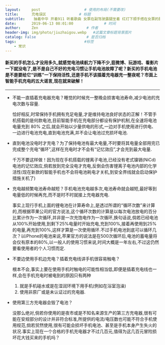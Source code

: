 ```yaml
---
layout:     post                    # 使用的布局(不需要改)
title:      充电误区               # 标题
subtitle:    抽着中华 开着911 听着歌曲 女票在副驾驶露腿坐着 红灯下顺手搭在女票的腿上 这生活 啧啧 我在公交车上看的一清二楚.  #副标题
date:       2019-06-13 08:01:00              # 时间
author:     Zen                      # 作者
header-img: img/photo/jiuzhaigou.webp   #这篇文章标题背景图片
catalog: False                       # 是否归档
tags:                               #标签
    - 常识
---
```


#### 新买的手机怎么才没用多久,就感觉电池续航力下降不少,逛微博、玩游戏、看影片一下就没电了,是不是自己不好的充电习惯让手机电池故障了呢？新买的手机电池是不是要给它“训练”一下保持活性,还是手机不该插着充电器充一整夜呢？市面上智能手机充电的五大谣言,现在就来破解！
----


+ 不能一直插着充电器充电？睡觉的时候充一整晚会损害电池寿命,减少电池的充电次数与容量.

  恰好相反,时常保持手机拥有充足电量,才是维持电池良好状态的正解！不管手机搭载的是何款电池,目前智能手机在充电部分都设有保护机制,在全速将电池电量充到 80% 之后,就会开始以少量供电的形式,一边对手机使用进行供电、一边进行电池充电,直到电池充满,并不会让电池过充损坏电池.
+ 直到电池没电时才充电？为了保持电池有最大电量,不时要将其电量全部用完已完成整个充电“循环”,这样在充电时才不会有“记忆效应”,才会充到最大电量.

  千万不要这样做！因为现在手机搭载的锂离子电池,已经没有老式镍镉(NiCd)电池的记忆效应,倘若放到完全没电才充电,反倒会伤害锂离子电池内部的化学活性(现在新款的智能手机也不会将电池耗电才关机,到安全界线就会启动保护措施关机了)
+ 充电越频繁电池寿命越短？手机电池充电越多次,电池寿命就会越短,最好等到电量低的时候再充,而不是时不时就接上充电器充电.

  事实上现行手机上面的锂电池在计算寿命上,是透过所谓的“循环次数”来计算的,而根据苹果公司的官方说法,这个循环次数的计算是以每次电池放电的百分比累计作为一次循环,并非是一次充饱电作为一次循环,换句话说,倘若已经电池从100%开始使用,到剩下25%电量时开始充电,充到100%,接着再使用到25%的电量,再充到100%,这样才算是一次使用循环.不过手机电池到底可以循环几次？以iPhone的电池来说,苹果官方的说法是在500次循环后,电池的蓄电量将会仅有原本的80%,以一般人的使用习惯来说,时间大概是一年左右,不过这仍然要看使用者的个人习惯而定.

+ 不要边使用手机边充电？插着充电线讲手机很容易触电？

  根本不会,事实上要在使用手机时触电的可能性相当低,即便是插着充电线也一样,会在手机充电时被电到的原因只有两种
  1. 就是手机碰水或是在湿润环境下用手机(例如在浴室泡澡)
  2. 使用非原厂或是未认证过的充电器.


+ 使用第三方充电器会毁了电池？

  没那么绝对,倘若你使用的是夜市或是不知名来源生产的第三方充电器,很有可能在安规部分的设计并非符合标准,所提供的电流/电压数也可能不符合手机使用规范,倘若贸然使用,很有可能会损坏手机电池、甚至是手机本身产生失火的状况.事实上现在一个合格的手机充电器才不过几百元,值得为这几百元冒险损坏花大钱买来的手机吗？
